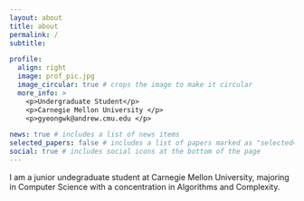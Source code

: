```yaml
---
layout: about
title: about
permalink: /
subtitle:

profile:
  align: right
  image: prof_pic.jpg
  image_circular: true # crops the image to make it circular
  more_info: >
    <p>Undergraduate Student</p>
    <p>Carnegie Mellon University </p>
    <p>gyeongwk@andrew.cmu.edu </p>

news: true # includes a list of news items
selected_papers: false # includes a list of papers marked as "selected={true}"
social: true # includes social icons at the bottom of the page
---
```


I am a junior undegraduate student at Carnegie Mellon University, majoring in Computer Science with a concentration in Algorithms and Complexity. 

